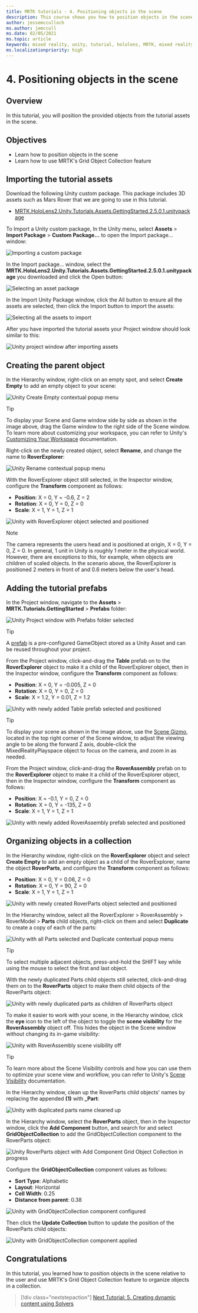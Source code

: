 ```yaml
---
title: MRTK tutorials - 4. Positioning objects in the scene
description: This course shows you how to position objects in the scene and how to use the Mixed Reality Toolkit (MRTK) to organize objects in a grid.
author: jessemcculloch
ms.author: jemccull
ms.date: 02/05/2021
ms.topic: article
keywords: mixed reality, unity, tutorial, hololens, MRTK, mixed reality toolkit, UWP, solvers, grid object collection
ms.localizationpriority: high
---
```


# 4. Positioning objects in the scene

## Overview

In this tutorial, you will position the provided objects from the tutorial assets in the scene.

## Objectives

* Learn how to position objects in the scene
* Learn how to use MRTK's Grid Object Collection feature

## Importing the tutorial assets

Download the following Unity custom package. This package includes 3D assets such as Mars Rover that we are going to use in this tutorial.

* [MRTK.HoloLens2.Unity.Tutorials.Assets.GettingStarted.2.5.0.1.unitypackage](https://github.com/microsoft/MixedRealityLearning/releases/download/getting-started-v2.5.0/MRTK.HoloLens2.Unity.Tutorials.Assets.GettingStarted.2.5.0.1.unitypackage)

To Import a Unity custom package, In the Unity menu, select **Assets** > **Import Package** > **Custom Package...** to open the Import package... window:

![Importing a custom package](images/mr-learning-base/base-02-section7-step1-1.png)

In the Import package... window, select the **MRTK.HoloLens2.Unity.Tutorials.Assets.GettingStarted.2.5.0.1.unitypackage** you downloaded and click the Open button:

![Selecting an asset package](images/mr-learning-base/base-02-section7-step1-2.png)

In the Import Unity Package window, click the All button to ensure all the assets are selected, then click the Import button to import the assets:

![Selecting all the assets to import](images/mr-learning-base/base-02-section7-step1-3.png)

After you have imported the tutorial assets your Project window should look similar to this:

![Unity project window after importing assets](images/mr-learning-base/base-02-section7-step1-4.png)

## Creating the parent object

In the Hierarchy window, right-click on an empty spot, and select **Create Empty** to add an empty object to your scene:

![Unity Create Empty contextual popup menu](images/mr-learning-base/base-04-section1-step1-1.png)

> [!TIP]
> To display your Scene and Game window side by side as shown in the image above, drag the Game window to the right side of the Scene window. To learn more about customizing your workspace, you can refer to Unity's <a href="https://docs.unity3d.com/Manual/CustomizingYourWorkspace.html" target="_blank">Customizing Your Workspace</a> documentation.

Right-click on the newly created object, select **Rename**, and change the name to **RoverExplorer**:

![Unity Rename contextual popup menu](images/mr-learning-base/base-04-section1-step1-2.png)

With the RoverExplorer object still selected, in the Inspector window, configure the **Transform** component as follows:

* **Position**: X = 0, Y = -0.6, Z = 2
* **Rotation**: X = 0, Y = 0, Z = 0
* **Scale**: X = 1, Y = 1, Z = 1

![Unity with RoverExplorer object selected and positioned](images/mr-learning-base/base-04-section1-step1-3.png)

> [!NOTE]
> The camera represents the users head and is positioned at origin, X = 0, Y = 0, Z = 0. In general, 1 unit in Unity is roughly 1 meter in the physical world. However, there are exceptions to this, for example, when objects are children of scaled objects. In the scenario above, the RoverExplorer is positioned 2 meters in front of and 0.6 meters below the user's head.

## Adding the tutorial prefabs

In the Project window, navigate to the **Assets** > **MRTK.Tutorials.GettingStarted** > **Prefabs** folder:

![Unity Project window with Prefabs folder selected](images/mr-learning-base/base-04-section2-step1-1.png)

> [!TIP]
> A <a href="https://docs.unity3d.com/Manual/Prefabs.html" target="_blank">prefab</a> is a pre-configured GameObject stored as a Unity Asset and can be reused throughout your project.

From the Project window, click-and-drag the **Table** prefab on to the **RoverExplorer** object to make it a child of the RoverExplorer object, then in the Inspector window, configure the **Transform** component as follows:

* **Position**: X = 0, Y = -0.005, Z = 0
* **Rotation**: X = 0, Y = 0, Z = 0
* **Scale**: X = 1.2, Y = 0.01, Z = 1.2

![Unity with newly added Table prefab selected and positioned](images/mr-learning-base/base-04-section2-step1-2.png)

> [!TIP]
> To display your scene as shown in the image above, use the <a href="https://docs.unity3d.com/Manual/SceneViewNavigation.html" target="_blank">Scene Gizmo</a>, located in the top right corner of the Scene window, to adjust the viewing angle to be along the forward Z axis, double-click the MixedRealityPlayspace object to focus on the camera, and zoom in as needed.

From the Project window, click-and-drag the **RoverAssembly** prefab on to the **RoverExplorer** object to make it a child of the RoverExplorer object, then in the Inspector window, configure the **Transform** component as follows:

* **Position**: X = -0.1, Y = 0, Z = 0
* **Rotation**: X = 0, Y = -135, Z = 0
* **Scale**: X = 1, Y = 1, Z = 1

![Unity with newly added RoverAssembly prefab selected and positioned](images/mr-learning-base/base-04-section2-step1-3.png)

## Organizing objects in a collection

In the Hierarchy window, right-click on the **RoverExplorer** object and select **Create Empty** to add an empty object as a child of the RoverExplorer, name the object **RoverParts**, and configure the **Transform** component as follows:

* **Position**: X = 0, Y = 0.06, Z = 0
* **Rotation**: X = 0, Y = 90, Z = 0
* **Scale**: X = 1, Y = 1, Z = 1

![Unity with newly created RoverParts object selected and positioned](images/mr-learning-base/base-04-section3-step1-1.png)

In the Hierarchy window, select all the RoverExplorer > RoverAssembly > RoverModel > **Parts** child objects, right-click on them and select **Duplicate** to create a copy of each of the parts:

![Unity with all Parts selected and Duplicate contextual popup menu](images/mr-learning-base/base-04-section3-step1-2.png)

> [!TIP]
> To select multiple adjacent objects, press-and-hold the SHIFT key while using the mouse to select the first and last object.

With the newly duplicated Parts child objects still selected, click-and-drag them on to the **RoverParts** object to make them child objects of the RoverParts object:

![Unity with newly duplicated parts as children of RoverParts object](images/mr-learning-base/base-04-section3-step1-3.png)

To make it easier to work with your scene, in the Hierarchy window, click the **eye** icon to the left of the object to toggle the **scene visibility** for the **RoverAssembly** object off. This hides the object in the Scene window without changing its in-game visibility:

![Unity with RoverAssembly scene visibility off](images/mr-learning-base/base-04-section3-step1-4.png)

> [!TIP]
> To learn more about the Scene Visibility controls and how you can use them to optimize your scene view and workflow, you can refer to Unity's <a href="https://docs.unity3d.com/Manual/SceneVisibility.html" target="_blank">Scene Visibility</a> documentation.

In the Hierarchy window, clean up the RoverParts child objects' names by replacing the appended **(1)** with **_Part**:

![Unity with duplicated parts name cleaned up](images/mr-learning-base/base-04-section3-step1-5.png)

In the Hierarchy window, select the **RoverParts** object, then in the Inspector window, click the **Add Component** button, and search for and select **GridObjectCollection** to add the GridObjectCollection component to the RoverParts object:

![Unity RoverParts object with Add Component Grid Object Collection in progress](images/mr-learning-base/base-04-section3-step1-6.png)

Configure the **GridObjectCollection** component values as follows:

* **Sort Type**: Alphabetic
* **Layout**: Horizontal
* **Cell Width**: 0.25
* **Distance from parent**: 0.38

![Unity with GridObjectCollection component configured](images/mr-learning-base/base-04-section3-step1-7.png)

Then click the **Update Collection** button to update the position of the RoverParts child objects:

![Unity with GridObjectCollection component applied](images/mr-learning-base/base-04-section3-step1-8.png)

## Congratulations

In this tutorial, you learned how to position objects in the scene relative to the user and use MRTK's Grid Object Collection feature to organize objects in a collection.

> [!div class="nextstepaction"]
>[Next Tutorial: 5. Creating dynamic content using Solvers](mr-learning-base-05.md)
